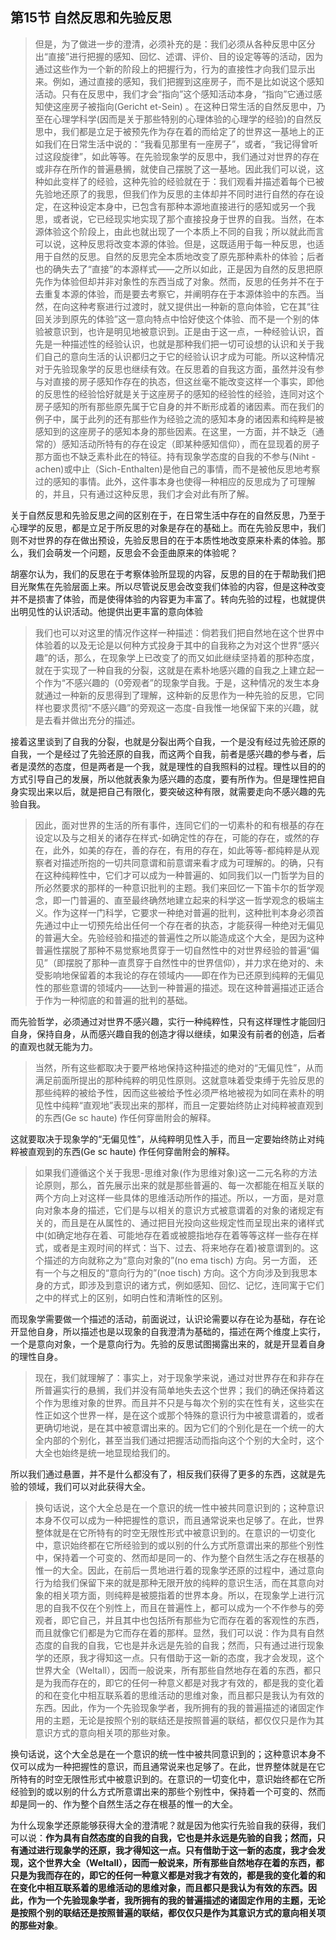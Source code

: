 <h2>第15节 自然反思和先验反思</h2><blockquote data-pid="IGB7w3rr">但是，为了做进一步的澄清，必须补充的是：我们必须从各种反思中区分出“直接”进行把握的感知、回忆、述谓、评价、目的设定等等的活动，因为通过这些作为一个新的阶段上的把握行为，行为的直接性才向我们显示出来。例如，通过直接的感知，我们把握到这座房子，而不是比如说这个感知活动。只有在反思中，我们才会“指向”这个感知活动本身，“指向”它通过感知使这座房子被指向(Gericht et-Sein) 。在这种日常生活的自然反思中，乃至在心理学科学(因而是关于那些特别的心理体验的心理学的经验)的自然反思中，我们都是立足于被预先作为存在着的而给定了的世界这一基地上的正如我们在日常生活中说的：“我看见那里有一座房子”，或者，“我记得曾听过这段旋律”，如此等等。在先验现象学的反思中，我们通过对世界的存在或非存在所作的普遍悬搁，就使自己摆脱了这一基地。因此我们可以说，这种如此变样了的经验，这种先验的经验就在于：我们观看并描述着每个已被先验地还原了的我思，但我们作为反思的主体却并不同时进行自然的存在设定，在这种设定本身中，已包含有那种本源地直接进行的感知或另一个我思，或者说，它已经现实地实现了那个直接投身于世界的自我。当然，在本源体验这个阶段上，由此也就出现了一个本质上不同的自我；所以就此而言可以说，这种反思将改变本源的体验。但是，这既适用于每一种反思，也适用于自然的反思。自然的反思完全本质地改变了原先那种素朴的体验；后者也的确失去了“直接”的本源样式——之所以如此，正是因为自然的反思把原先作为体验但却并非对象性的东西当成了对象。然而，反思的任务并不在于去重复本源的体验，而是要去考察它，并阐明存在于本源体验中的东西。当然，在向这种考察进行过渡时，就又提供出一种新的意向体验，它在其“往回关涉到原先的体验”这一意向特点中恰好使这个体验、而不是一个别的体验被意识到，也许是明见地被意识到。正是由于这一点，一种经验认识，首先是一种描述性的经验认识，也就是那种我们把一切可设想的认识和关于我们自己的意向生活的认识都归之于它的经验认识才成为可能。所以这种情况对于先验现象学的反思也继续有效。在反思着的自我这方面，虽然并没有参与对直接的房子感知作存在的执态，但这丝毫不能改变这样一个事实，即他的反思性的经验恰好就是关于这座房子的感知的经验性的经验，连同对这个房子感知的所有那些原先属于它自身的并不断形成着的诸因素。而在我们的例子中，属于此列的还有那些作为经验之流的感知本身的诸因素和纯粹是被感知到的这座房子的感知本身的那些因素。在这里，一方面，并不缺乏（通常的）感知活动所特有的存在设定（即某种感知信仰），而在显现着的房子那方面也不缺乏素朴此在的特征。持有现象学态度的自我的不参与(Niht -achen)或中止（Sich-Enthalten)是他自己的事情，而不是被他反思地考察过的感知的事情。此外，这件事本身也使得一种相应的反思成为了可理解的，并且，只有通过这种反思，我们才会对此有所了解。</blockquote><p data-pid="kDIlqiOO">关于自然反思和先验反思之间的区别在于，在日常生活中存在的自然反思，乃至于心理学的反思，都是立足于所反思的对象是存在的基础上。而在先验反思中，我们则不对世界的存在做出预设，先验反思目的在于本质性地改变原来朴素的体验。那么，我们会萌发一个问题，反思会不会歪曲原来的体验呢？</p><p data-pid="_akpkyJ-">胡塞尔认为，我们的反思在于考察体验所显现的内容，反思的目的在于帮助我们把目光聚焦在先验层面上来。所以尽管说反思会改变我们体验的内容，但是这种改变并不是损害了体验，而是使得体验的内容更为丰富了。转向先验的过程，也就提供出明见性的认识活动。他提供出更丰富的意向体验</p><blockquote data-pid="FMPiFeaf">我们也可以对这里的情况作这样一种描述：倘若我们把自然地在这个世界中体验着的以及无论是以何种方式投身于其中的自我称之为对这个世界“感兴趣”的话，那么，在现象学上已改变了的而又如此继续坚持着的那种态度，就在于实现了一种自我的分裂，这就是在素朴地感兴趣的自我之上建立起一个作为“不感兴趣的（0旁观者”的现象学自我。于是，这种情况的发生本身就通过一种新的反思得到了理解，这种新的反思作为一种先验的反思，它同样也要求贯彻“不感兴趣”的旁观这一态度-自我惟一地保留下来的兴趣，就是去看并做出充分的描述。</blockquote><p data-pid="aI7pMu0H">接着这里谈到了自我的分裂，也就是分裂出两个自我，一个是没有经过先验还原的自我，一个是经过了先验还原的自我，而这两个自我，前者是感兴趣的参与者，后者是漠然的态度，但是两者是一个我，就是理性的自我照料的过程。理性以目的的方式引导自己的发展，所以他就表象为感兴趣的态度，要有所作为。但是理性把自身实现出来以后，就是把自己有限化，要突破这种有限，就需要走向不感兴趣的先验自我。</p><blockquote data-pid="ymDXIETQ">因此，面对世界的生活的所有事件，连同它们的一切素朴的和有根基的存在设定以及与之相关的诸存在样式-如确定性的存在，可能的存在，或然的存在，此外，如美的存在，善的存在，有用的存在，如此等等-都纯粹是从观察者对描述所抱的一切共同意谓和前意谓来看才成为可理解的。的确，只有在这种纯粹性中，它们才可以成为一种普遍的、如同我们以一门哲学为目的所必然要求的那样的一种意识批判的主题。我们来回忆一下笛卡尔的哲学观念，即一门普遍的、直至最终确然地建立起来的科学这一哲学观念的极端主义。作为这样一门科学，它要求一种绝对普遍的批判，这种批判本身必须首先通过中止一切预先给出任何一个存在者的执态，才能获得一种绝对无偏见的普遍大全。先验经验和描述的普遍性之所以能造成这个大全，是因为这种普遍性摆脱了那种不易觉察地贯穿于一切自然性中的对世界经验的普遍“偏见”（即摆脱了那种一直贯穿于自然性中的世界信仰），并力求在绝对的、未受影响地保留着的本我论的存在领域内——即在作为已还原到纯粹的无偏见性的那些意谓的领域内——达到一种普遍的描述。现在这种普遍描述正适合于作为一种彻底的和普遍的批判的基础。</blockquote><p data-pid="1nam56fP">而先验哲学，必须通过对世界不感兴趣，实行一种纯粹性，只有这样理性才能回归自身，保持自身，从而感兴趣自我的创造才得以继续，如果没有前者的创造，后者的直观也就无能为力。</p><blockquote data-pid="Wt3OnSCs">当然，所有这些都取决于要严格地保持这种描述的绝对的“无偏见性”，从而满足前面所提出的那种纯粹的明见性原则。这就意味着受束缚于先验反思的那些纯粹的被给予性，因而这些被给予性必须严格地被视为如同在素朴的明见性中纯粹“直观地”表现出来的那样，而且一定要始终防止对纯粹被直观到的东西(Ge sc haute) 作任何穿凿附会的解释。</blockquote><p data-pid="ptNF2RQl">这就要取决于现象学的“无偏见性”，从纯粹明见性入手，而且一定要始终防止对纯粹被直观到的东西(Ge sc haute) 作任何穿凿附会的解释。</p><blockquote data-pid="Kgs0JUq-">如果我们遵循这个关于我思-思维对象(作为思维对象)这一二元名称的方法论原则，那么，首先展示出来的就是那些普遍的、每一次都能在相互关联的两个方向上对这样一些具体的思维活动所作的描述。所以，一方面，是对意向对象本身的描述，它们是与以相关的意识方式被意谓着的对象的诸规定有关的，而且是在从属性的、通过把目光投向这些规定性而呈现出来的诸样式中(如确定地存在着、可能地存在着或被臆指地存在着等等这样一些存在样式，或者是主观时间的样式：当下、过去、将来地存在着)被意谓到的。这个描述的方向就称之为“意向对象的”(no ema tisch) 方向。另一方面， 还有一个与之相反的“意向行为的”(noe tisch) 方向。这个方向涉及到我思本身的方式，即涉及到意识的诸方式，例如感知、回忆、记忆，连同寓于它们之中的样式上的区别，如明白性和清晰性的区别。</blockquote><p data-pid="pWQUP4ty">而现象学需要做一个描述的活动，前面说过，认识论需要以存在论为基础，存在论开显他自身，所以描述也是以现象的自我澄清为基础的，描述在两个维度上实行，一个是意向对象，一个是意向行为。先验的反思试图揭露出来的，就是开显着自身的理性自身。</p><blockquote data-pid="qjabpubi">现在，我们就理解了：事实上，对于现象学来说，通过对世界存在和非存在所普遍实行的悬搁，我们并没有简单地失去这个世界；我们的确还保持着这个作为思维对象的世界。而且并不只是与每次个别的实在性有关，这些实在性正如这个世界一样，是在这个或那个特殊的意识行为中被意谓着的，或者更确切地说，是在其中被意谓出来的。因为它们的个别化是在一个统一的大全内部的个别化，甚至当我们通过把握活动而指向这个个别的大全时，这个大全也始终是统一地显现给我们的。</blockquote><p data-pid="yzaXxAY5">所以我们通过悬置，并不是什么都没有了，相反我们获得了更多的东西，这就是先验的领域，我们可以对此获得大全。</p><blockquote data-pid="NkhyU-jE">换句话说，这个大全总是在一个意识的统一性中被共同意识到的；这种意识本身不仅可以成为一种把握性的意识，而且通常说来也足够了。在此，世界整体就是在它所特有的时空无限性形式中被意识到的。在意识的一切变化中，意识始终都在它所经验到的或以别的什么方式所意谓出来的那些个别性中，保持着一个可变的、然而却是同一的、作为整个自然生活之存在根基的惟一的大全。因此，在前后一贯地进行着的现象学还原的过程中，通过意向行为给我们保留下来的就是那种无限开放的纯粹的意识生活，而在其意向对象的相关项方面，则纯粹是被臆指着的世界本身。所以，在现象学上进行沉思的自我不仅在个别性上，而且在普遍性上，都可以成为一个不作参与的旁观者，即它自己，并且其中也包括所有那些为它而存在着的客观性的东西，而且就像它们都是为它而存在着的那样。显然，我们可以说：作为具有自然态度的自我的自我，它也是并永远是先验的自我；然而，只有通过进行现象学的还原，我才得知这一点。只有借助于这一新的态度，我才会发现，这个世界大全（Weltall），因而一般说来，所有那些自然地存在着的东西，都只是为我而存在的，即它的任何一种意义都是对我才有效的，都是我的变化着的和在变化中相互联系着的思维活动的思维对象，而且都只是我认为有效的东西。因此，作为一个先验现象学者，我所拥有的我的普遍描述的诸固定作用的主题，无论是按照个别的联结还是按照普遍的联结，都仅仅只是作为其意识方式的意向相关项的那些对象。</blockquote><p data-pid="e8Ym4BAZ">换句话说，这个大全总是在一个意识的统一性中被共同意识到的；这种意识本身不仅可以成为一种把握性的意识，而且通常说来也足够了。在此，世界整体就是在它所特有的时空无限性形式中被意识到的。在意识的一切变化中，意识始终都在它所经验到的或以别的什么方式所意谓出来的那些个别性中，保持着一个可变的、然而却是同一的、作为整个自然生活之存在根基的惟一的大全。</p><p data-pid="Kiy6Kwv9">为什么现象学还原能够获得大全的澄清呢？就是因为他实行先验自我的获得，我们可以说：<b>作为具有自然态度的自我的自我，它也是并永远是先验的自我；然而，只有通过进行现象学的还原，我才得知这一点。只有借助于这一新的态度，我才会发现，这个世界大全（Weltall），因而一般说来，所有那些自然地存在着的东西，都只是为我而存在的，即它的任何一种意义都是对我才有效的，都是我的变化着的和在变化中相互联系着的思维活动的思维对象，而且都只是我认为有效的东西。因此，作为一个先验现象学者，我所拥有的我的普遍描述的诸固定作用的主题，无论是按照个别的联结还是按照普遍的联结，都仅仅只是作为其意识方式的意向相关项的那些对象</b>。</p><p></p>